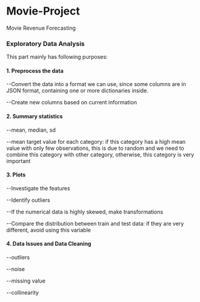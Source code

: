 # Movie-Project
Movie Revenue Forecasting

### Exploratory Data Analysis
This part mainly has following purposes:

#### 1. Preprocess the data
   --Convert the data into a format we can use, since some columns are in JSON format, containing one or more dictionaries inside.
   
   --Create new columns based on current information 
   
#### 2. Summary statistics
   --mean, median, sd 
   
   --mean target value for each category: if this category has a high mean value with only few observations, this is due to random and we need to combine this category with other category, otherwise, this category is very important
   
#### 3. Plots 
   --Investigate the features
   
   --Identify outliers
   
   --If the numerical data is highly skewed, make transformations
   
   --Compare the distribution between train and test data: if they are very different, avoid using this variable
  
#### 4. Data Issues and Data Cleaning
   --outliers
   
   --noise
  
   --missing value
   
   --collinearity
   

